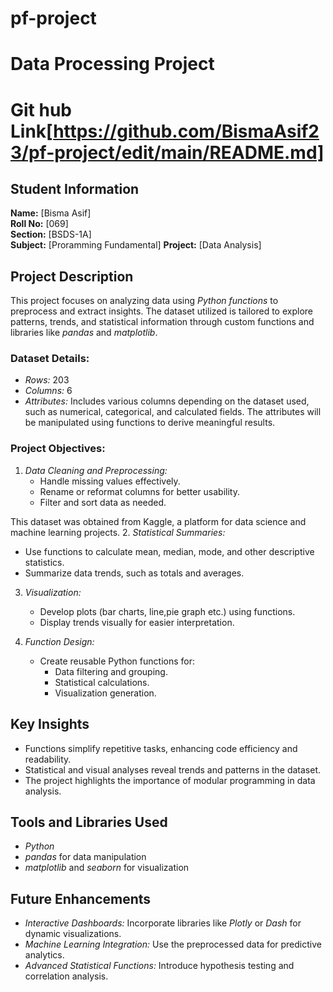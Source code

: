 # pf-project
# Data Processing Project
# Git hub Link[https://github.com/BismaAsif23/pf-project/edit/main/README.md]

## Student Information
**Name:** [Bisma Asif]  
**Roll No:** [069]  
**Section:** [BSDS-1A]  
**Subject:** [Proramming Fundamental]
**Project:** [Data Analysis]

## Project Description
This project focuses on analyzing data using *Python functions* to preprocess and extract insights. The dataset utilized is tailored to explore patterns, trends, and statistical information through custom functions and libraries like *pandas* and *matplotlib*.

### Dataset Details:
- *Rows:* 203
- *Columns:* 6
- *Attributes:* Includes various columns depending on the dataset used, such as numerical, categorical, and calculated fields. The attributes will be manipulated using functions to derive meaningful results.

### Project Objectives:
1. *Data Cleaning and Preprocessing:*
   - Handle missing values effectively.
   - Rename or reformat columns for better usability.
   - Filter and sort data as needed.

This dataset was obtained from Kaggle, a platform for data science and machine learning projects.
2. *Statistical Summaries:*
   - Use functions to calculate mean, median, mode, and other descriptive statistics.
   - Summarize data trends, such as totals and averages.

3. *Visualization:*
   - Develop plots (bar charts, line,pie graph etc.) using functions.
   - Display trends visually for easier interpretation.

4. *Function Design:*
   - Create reusable Python functions for:
     - Data filtering and grouping.
     - Statistical calculations.
     - Visualization generation.

## Key Insights
- Functions simplify repetitive tasks, enhancing code efficiency and readability.
- Statistical and visual analyses reveal trends and patterns in the dataset.
- The project highlights the importance of modular programming in data analysis.

## Tools and Libraries Used
- *Python*
- *pandas* for data manipulation
- *matplotlib* and *seaborn* for visualization

## Future Enhancements
- *Interactive Dashboards:* Incorporate libraries like *Plotly* or *Dash* for dynamic visualizations.
- *Machine Learning Integration:* Use the preprocessed data for predictive analytics.
- *Advanced Statistical Functions:* Introduce hypothesis testing and correlation analysis.
